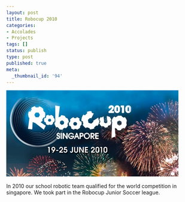 ```yaml
---
layout: post
title: Robocup 2010
categories:
- Accolades
- Projects
tags: []
status: publish
type: post
published: true
meta:
  _thumbnail_id: '94'
---
```

![](/squarespace_images/static_545299aae4b0e9514fe30c95_54529a29e4b025a90f45cc50_54529a29e4b025a90f45cc99_1346658980000_robocup_2010_singapore.ArticleLeftImage2.Single.ImageRef2.epic_.jpg_)


In 2010 our school robotic team qualified for the world competition in singapore. We took part in the Robocup Junior Soccer league.
